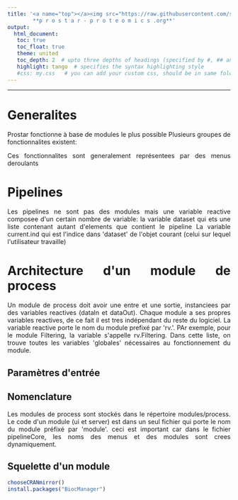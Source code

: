 ```yaml
---
title: '<a name="top"></a><img src="https://raw.githubusercontent.com/samWieczorek/Prostar/master/inst/ProstarApp/www/images/LogoProstarComplet.png"    width="135"/> 
		**p r o s t a r - p r o t e o m i c s .org**'
output:
  html_document:
   toc: true
   toc_float: true
   theme: united
   toc_depth: 2  # upto three depths of headings (specified by #, ## and ###)
   highlight: tango  # specifies the syntax highlighting style
   #css: my.css   # you can add your custom css, should be in same folder 
---
```

<style>
body {
text-align: justify}
</style>



------

# Generalites

Prostar fonctionne à base de modules le plus possible
Plusieurs groupes de fonctionnalites existent: 


Ces fonctionnalites sont generalement représentees par des menus deroulants


# Pipelines


Les pipelines ne sont pas des modules mais une variable reactive composee d'un certain nombre de variable:
la variable dataset qui ets une liste contenant autant d'elements que contient le pipeline
La variable current.ind qui est l'indice dans 'dataset' de l'objet courant (celui sur lequel l'utilisateur travaille)

# Architecture d'un module de process

Un module de process doit avoir une entre et une sortie, instanciees par des variables reactives (dataIn et dataOut).
Chaque module a ses propres variables reactives, de ce fait il est tres indépendant du reste du logiciel.
La variable reactive porte le nom du module prefixé par 'rv.'. PAr exemple, pour le module Filtering, la variable s'appelle rv.Filtering. Dans cette liste, on trouve toutes les variables 'globales' nécessaires au fonctionnement du module.

## Paramètres d'entrée

## Nomenclature

Les modules de process sont stockés dans le répertoire modules/process. Le code d'un module (ui et server) est dans un seul fichier qui porte le nom du module préfixé par 'module'.
ceci est important car dans le fichier pipelineCore, les noms des menus et des modules sont crees dynamiquement.

## Squelette d'un module



```R
chooseCRANmirror()
install.packages("BiocManager")
```


